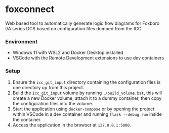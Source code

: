 
# foxconnect

Web based tool to automatically generate logic flow diagrams for Foxboro I/A series DCS based on configuration files dumped from the ICC.

### Environment

- Windows 11 with WSL2 and Docker Desktop installed
- VSCode with the Remote Development extensions to use dev containers

### Setup

1. Ensure the `icc_git_input` directory containing the configuration files is one directory up from this project.
1. Build the `icc_git_input` volume by running `./build_volume.bat`, this will create a new Docker volume, attach it to a dummy container, then copy the configuration files into the volume.
1. Start the application using `docker-compose` or by opening the project within VSCode in a dev container and running `flask --debug run` inside the container.
1. Access the application in the browser at `127.0.0.1:5000`.
